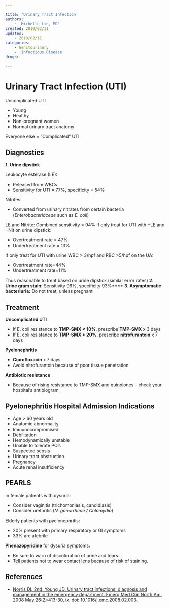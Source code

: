 ```yaml
---

title: 'Urinary Tract Infection'
authors:
    - 'Michelle Lin, MD'
created: 2010/02/11
updates:
    - 2010/02/11
categories:
    - Genitourinary
    - 'Infectious Disease'
drugs: 

---
```



# Urinary Tract Infection (UTI)

Uncomplicated UTI

-   Young
-   Healthy
-   Non-pregnant women
-   Normal urinary tract anatomy

Everyone else = “Complicated” UTI 

## Diagnostics

**1. Urine dipstick**

Leukocyte esterase (LE): 
-   Released from WBCs
-   Sensitivity for UTI = 77%, specificity = 54%

Nitrites:
-   Converted from urinary nitrates from certain bacteria (*Enterobacteriaceae* such as *E. coli*)

LE and Nitrite:
Combined sensitivity = 94%
If only treat for UTI with +LE and +Nit on urine dipstick:
-   Overtreatment rate = 47%
-   Undertreatment rate = 13%

If only treat for UTI with urine WBC &gt; 3/hpf and RBC &gt;5/hpf on the UA: 
-   Overtreatment rate=44% 
-   Undertreatment rate=11%

Thus reasonable to treat based on urine dipstick (similar error rates)
**2. Urine gram stain:** Sensitivity 96%, specificity 93%****
**3. Asymptomatic bacteriuria:** Do not treat, unless pregnant

## Treatment

**Uncomplicated UTI**

-   If E. coli resistance to **TMP-SMX &lt; 10%**, prescribe **<span class="drug">TMP-SMX</span>** x 3 days
-   If E. coli resistance to **TMP-SMX &gt; 20%**, prescribe **<span class="drug">nitrofurantoin</span>** x 7 days

**Pyelonephritis**

-   **<span class="drug">Ciprofloxacin</span>** x 7 days
-   Avoid <span class="drug">nitrofurantoin</span> because of poor tissue penetration 

**Antibiotic resistance**
-   Because of rising resistance to <span class="drug">TMP-SMX</span> and quinolones – check your hospital’s antibiogram 

## Pyelonephritis Hospital Admission Indications

-   Age &gt; 60 years old
-   Anatomic abnormality
-   Immunocompromised
-   Debilitation
-   Hemodynamically unstable 
-   Unable to tolerate PO’s
-   Suspected sepsis
-   Urinary tract obstruction
-   Pregnancy
-   Acute renal insufficiency 

## PEARLS

In female patients with dysuria: 
-   Consider vaginitis (trichomoniasis, candidiasis) 
-   Consider urethritis (*N. gonorrheae / Chlamydia*)

Elderly patients with pyelonephritis: 
-   20% present with primary respiratory or GI symptoms
-   33% are afebrile

**<span class="drug">Phenazopyridine</span>** for dysuria symptoms: 
-   Be sure to warn of discoloration of urine and tears. 
-   Tell patients not to wear contact lens because of risk of staining.

## References

-   [Norris DL 2nd, Young JD. Urinary tract infections: diagnosis and management in the emergency department. Emerg Med Clin North Am. 2008 May;26(2):413-30, ix. doi: 10.1016/j.emc.2008.02.003.](http://www.ncbi.nlm.nih.gov/pubmed/?term=18406981)
